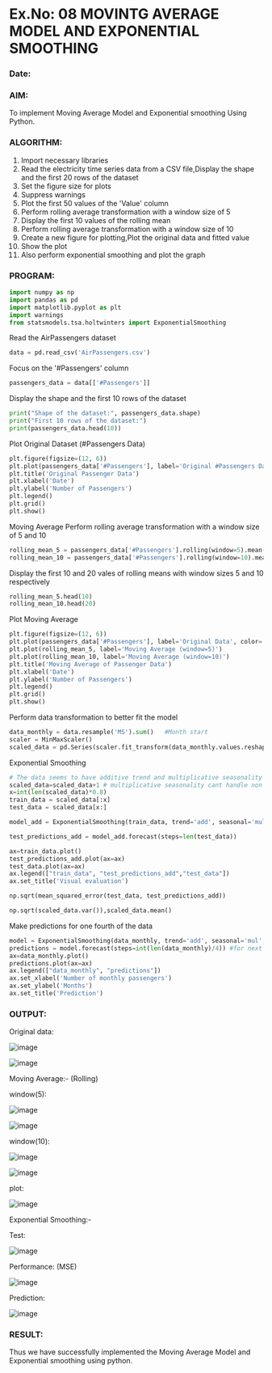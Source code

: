 # Ex.No: 08     MOVINTG AVERAGE MODEL AND EXPONENTIAL SMOOTHING
### Date: 


### AIM:
To implement Moving Average Model and Exponential smoothing Using Python.
### ALGORITHM:
1. Import necessary libraries
2. Read the electricity time series data from a CSV file,Display the shape and the first 20 rows of
the dataset
3. Set the figure size for plots
4. Suppress warnings
5. Plot the first 50 values of the 'Value' column
6. Perform rolling average transformation with a window size of 5
7. Display the first 10 values of the rolling mean
8. Perform rolling average transformation with a window size of 10
9. Create a new figure for plotting,Plot the original data and fitted value
10. Show the plot
11. Also perform exponential smoothing and plot the graph
### PROGRAM:
```py
import numpy as np
import pandas as pd
import matplotlib.pyplot as plt
import warnings
from statsmodels.tsa.holtwinters import ExponentialSmoothing
```
Read the AirPassengers dataset
```py
data = pd.read_csv('AirPassengers.csv')
```
Focus on the '#Passengers' column
```py
passengers_data = data[['#Passengers']]
```
Display the shape and the first 10 rows of the dataset
```py
print("Shape of the dataset:", passengers_data.shape)
print("First 10 rows of the dataset:")
print(passengers_data.head(10))
```
Plot Original Dataset (#Passengers Data)
```py
plt.figure(figsize=(12, 6))
plt.plot(passengers_data['#Passengers'], label='Original #Passengers Data')
plt.title('Original Passenger Data')
plt.xlabel('Date')
plt.ylabel('Number of Passengers')
plt.legend()
plt.grid()
plt.show()
```
Moving Average
Perform rolling average transformation with a window size of 5 and 10
```py
rolling_mean_5 = passengers_data['#Passengers'].rolling(window=5).mean()
rolling_mean_10 = passengers_data['#Passengers'].rolling(window=10).mean()
```
Display the first 10 and 20 vales of rolling means with window sizes 5 and 10 respectively
```py
rolling_mean_5.head(10)
rolling_mean_10.head(20)
```
Plot Moving Average
```py
plt.figure(figsize=(12, 6))
plt.plot(passengers_data['#Passengers'], label='Original Data', color='blue')
plt.plot(rolling_mean_5, label='Moving Average (window=5)')
plt.plot(rolling_mean_10, label='Moving Average (window=10)')
plt.title('Moving Average of Passenger Data')
plt.xlabel('Date')
plt.ylabel('Number of Passengers')
plt.legend()
plt.grid()
plt.show()
```
Perform data transformation to better fit the model
```py
data_monthly = data.resample('MS').sum()   #Month start
scaler = MinMaxScaler()
scaled_data = pd.Series(scaler.fit_transform(data_monthly.values.reshape(-1, 1)).flatten(),index=data.index)

```
Exponential Smoothing
```py
# The data seems to have additive trend and multiplicative seasonality
scaled_data=scaled_data+1 # multiplicative seasonality cant handle non postive values, yes even zeros
x=int(len(scaled_data)*0.8)
train_data = scaled_data[:x]
test_data = scaled_data[x:]

model_add = ExponentialSmoothing(train_data, trend='add', seasonal='mul').fit()

test_predictions_add = model_add.forecast(steps=len(test_data))

ax=train_data.plot()
test_predictions_add.plot(ax=ax)
test_data.plot(ax=ax)
ax.legend(["train_data", "test_predictions_add","test_data"])
ax.set_title('Visual evaluation')

np.sqrt(mean_squared_error(test_data, test_predictions_add))

np.sqrt(scaled_data.var()),scaled_data.mean()
```
Make predictions for one fourth of the data
```py
model = ExponentialSmoothing(data_monthly, trend='add', seasonal='mul', seasonal_periods=12).fit()
predictions = model.forecast(steps=int(len(data_monthly)/4)) #for next year
ax=data_monthly.plot()
predictions.plot(ax=ax)
ax.legend(["data_monthly", "predictions"])
ax.set_xlabel('Number of monthly passengers')
ax.set_ylabel('Months')
ax.set_title('Prediction')

```

### OUTPUT:

Original data:

![image](https://github.com/user-attachments/assets/30eba5f3-55d9-402d-918f-dbc58179a804)


![image](https://github.com/user-attachments/assets/98427e31-0280-4c4d-8b06-d26e2513077d)


Moving Average:- (Rolling)

window(5):

![image](https://github.com/user-attachments/assets/904f76e6-97b3-48dd-b309-1936783bdca3)


![image](https://github.com/user-attachments/assets/ccdf2627-99d9-4f81-912a-f68ca01a739a)

window(10):

![image](https://github.com/user-attachments/assets/408a474d-f865-4989-8973-cc1b3eadd56d)


![image](https://github.com/user-attachments/assets/e1f59a96-f23d-43e5-94cc-12ae847f0a3b)


plot:

![image](https://github.com/user-attachments/assets/fde4741c-5eb5-443e-bdac-83c8bd7e2ba8)


Exponential Smoothing:-

Test:

![image](https://github.com/user-attachments/assets/d831bbe0-ed68-4b41-a681-00c3d2781400)

Performance: (MSE)

![image](https://github.com/user-attachments/assets/c26aa96a-a3fb-4d08-84e7-9f629836d8a5)


Prediction:

![image](https://github.com/user-attachments/assets/3b9b64d8-deb6-494a-b0d6-a902f6c86746)

### RESULT:
Thus we have successfully implemented the Moving Average Model and Exponential smoothing using python.
